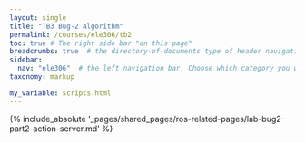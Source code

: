 ```yaml
---
layout: single
title: "TB3 Bug-2 Algorithm"
permalink: /courses/ele306/tb2
toc: true # The right side bar "on this page"
breadcrumbs: true  # the directory-of-documents type of header navigation
sidebar:
  nav: "ele306"  # the left navigation bar. Choose which category you want.
taxonomy: markup

my_variable: scripts.html
---
```



{% include_absolute '_pages/shared_pages/ros-related-pages/lab-bug2-part2-action-server.md' %}

